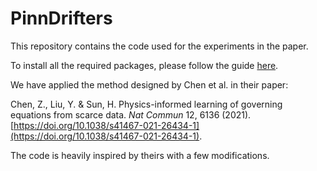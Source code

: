 # PinnDrifters

This repository contains the code used for the experiments in the paper.

To install all the required packages, please follow the guide [here](https://github.com/isds-neu/EQDiscovery).

We have applied the method designed by Chen et al. in their paper:

Chen, Z., Liu, Y. & Sun, H. Physics-informed learning of governing equations from scarce data. *Nat Commun* 12, 6136 (2021). [https://doi.org/10.1038/s41467-021-26434-1](https://doi.org/10.1038/s41467-021-26434-1).

The code is heavily inspired by theirs with a few modifications.
